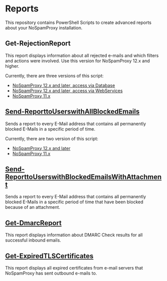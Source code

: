 # Reports

This repository contains PowerShell Scripts to create advanced reports about your NoSpamProxy installation.

## Get-RejectionReport

This report displays information about all rejected e-mails and which filters and actions were involved. Use this version for NoSpamProxy 12.x and higher.

Currently, there are three versions of this script:

* [NoSpamProxy 12.x and later, access via Database](Get-RejectionReport%20(Database))
* [NoSpamProxy 12.x and later, access via WebServices](Get-RejectionReport%20(WebServices))
* [NoSpamProxy 11.x](11.x/Get-RejectionReport)

## [Send-ReporttoUserswithAllBlockedEmails](https://github.com/noSpamProxy/Reports/tree/master/Send-ReporttoUserswithAllBlockedEmails)

Sends a report to every E-Mail address that contains all permanently blocked E-Mails in a specific period of time.

Currently, there are two version of this script:

* [NoSpamProxy 12.x and later](Send-ReporttoUserswithBlockedEmails)
* [NoSpamProxy 11.x](11.x/Send-ReporttoUserswithBlockedEmails)

## [Send-ReporttoUserswithBlockedEmailsWithAttachment](https://github.com/noSpamProxy/Reports/tree/master/Send-ReporttoUserswithBlockedEmailsWithAttachment)

Sends a report to every E-Mail address that contains all permanently blocked E-Mails in a specific period of time that have been blocked because of an attachment.

## [Get-DmarcReport](https://github.com/noSpamProxy/Reports/tree/master/get-DMARCReport)

This report displays information about DMARC Check results for all successful inbound emails.

## [Get-ExpiredTLSCertificates](https://github.com/noSpamProxy/Reports/tree/master/get-expiredTLSCertificates)

This report displays all expired certificates from e-mail servers that NoSpamProxy has sent outbound e-mails to.
